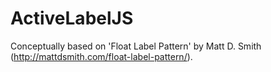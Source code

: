 ActiveLabelJS
=============

Conceptually based on 'Float Label Pattern' by Matt D. Smith (http://mattdsmith.com/float-label-pattern/).
